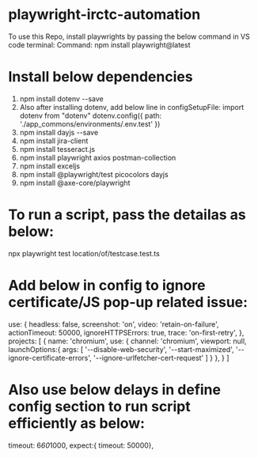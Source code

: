 # playwright-irctc-automation
To use this Repo, install playwrights by passing the below command in VS code terminal:
Command: npm install playwright@latest
# Install below dependencies
1. npm install dotenv --save
2. Also after installing dotenv, add below line in configSetupFile:
   import dotenv from "dotenv"
        dotenv.config({
          path: './app_commons/environments/.env.test'
       })
 3. npm install dayjs --save
 4. npm install jira-client
 5. npm install tesseract.js
 6. npm install playwright axios postman-collection
 7. npm install exceljs
 8. npm install @playwright/test picocolors dayjs
 9. npm install @axe-core/playwright
# To run a script, pass the detailas as below:
npx playwright test location/of/testcase.test.ts


# Add below in config to ignore certificate/JS pop-up related issue:
use: {
    headless: false,
    screenshot: 'on',
    video: 'retain-on-failure',
    actionTimeout: 50000,
    ignoreHTTPSErrors: true,
    trace: 'on-first-retry',
  },
  projects: [
    {
      name: 'chromium',
      use: { channel: 'chromium',
             viewport: null,
             launchOptions:{
              args: [
                 '--disable-web-security',
                 '--start-maximized',
                 '--ignore-certificate-errors',
                 '--ignore-urlfetcher-cert-request'
              ]
             }
      },
    }
    ]
# Also use below delays in define config section to run script efficiently as below:
timeout: 6*60*1000,
  expect:{
    timeout: 50000},
